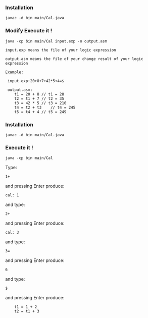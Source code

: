### Installation

    javac -d bin main/Cal.java

### Modify Execute it !

    java -cp bin main/Cal input.exp -o output.asm

    input.exp means the file of your logic expression

    output.asm means the file of your change result of your logic expression    

    Example:

	 input.exp:20+8+7+42*5+4=$

	 output.asm:
		t1 = 20 + 8	// t1 = 28
		t2 = t1 + 7	// t2 = 35
		t3 = 42 * 5	// t3 = 210
		t4 = t2 + t3	// t4 = 245
		t5 = t4 + 4	// t5 = 249

### Installation

    javac -d bin main/Cal.java

### Execute it !

    java -cp bin main/Cal

Type:

    1+

and pressing Enter produce:

    cal: 1

and type:

    2+

and pressing Enter produce:

    cal: 3

and type:

    3=

and pressing Enter produce:

    6

and type:

    $

and pressing Enter produce:

    	t1 = 1 + 2
    	t2 = t1 + 3
